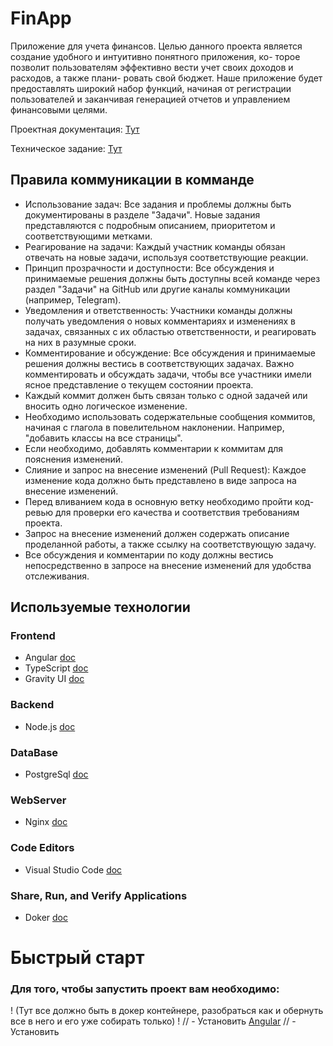 # FinApp
Приложение для учета финансов. Целью данного проекта является создание удобного и интуитивно понятного приложения, ко-
торое позволит пользователям эффективно вести учет своих доходов и расходов, а также плани-
ровать свой бюджет. Наше приложение будет предоставлять широкий набор функций, начиная
от регистрации пользователей и заканчивая генерацией отчетов и управлением финансовыми
целями.

Проектная документация: [Тут](https://disk.yandex.ru/d/157B69BfXd8uTQ/I%20семестр)

Техническое задание: [Тут](https://docs.yandex.ru/docs/view?url=ya-disk-public%3A%2F%2FNlYGv4QGULzsZHGbxZb9SL95iBYmya%2F3lDLdEhd%2FXXRSXKUXbqfr8dL2oO%2BnjcF9LnwuG65u%2BCaUWt4uUumLKA%3D%3D%3A%2FII%20семестр%2FЭтап%201%2FТЗ.pdf&name=ТЗ.pdf&nosw=1)

## Правила коммуникации в комманде
- Использование задач: Все задания и проблемы должны быть документированы в разделе "Задачи". Новые задания представляются с подробным описанием, приоритетом и соответствующими метками.
- Реагирование на задачи: Каждый участник команды обязан отвечать на новые задачи, используя соответствующие реакции.
- Принцип прозрачности и доступности: Все обсуждения и принимаемые решения должны быть доступны всей команде через раздел "Задачи" на GitHub или другие каналы коммуникации (например, Telegram).
- Уведомления и ответственность: Участники команды должны получать уведомления о новых комментариях и изменениях в задачах, связанных с их областью ответственности, и реагировать на них в разумные сроки.
- Комментирование и обсуждение: Все обсуждения и принимаемые решения должны вестись в соответствующих задачах. Важно комментировать и обсуждать задачи, чтобы все участники имели ясное представление о текущем состоянии проекта.
- Каждый коммит должен быть связан только с одной задачей или вносить одно логическое изменение.
- Необходимо использовать содержательные сообщения коммитов, начиная с глагола в повелительном наклонении. Например, "добавить классы на все страницы".
- Если необходимо, добавлять комментарии к коммитам для пояснения изменений.
- Слияние и запрос на внесение изменений (Pull Request): Каждое изменение кода должно быть представлено в виде запроса на внесение изменений.
- Перед вливанием кода в основную ветку необходимо пройти код-ревью для проверки его качества и соответствия требованиям проекта.
- Запрос на внесение изменений должен содержать описание проделанной работы, а также ссылку на соответствующую задачу.
- Все обсуждения и комментарии по коду должны вестись непосредственно в запросе на внесение изменений для удобства отслеживания.

## Используемые технологии
### Frontend
- Angular [doc](https://angular.io/docs)
- TypeScript [doc](https://www.typescriptlang.org/docs/)
- Gravity UI [doc](https://gravity-ui.com/libraries)
### Backend
- Node.js [doc](https://nodejs.org/docs/latest/api/)
### DataBase
- PostgreSql [doc](https://www.postgresql.org/docs/current/)
### WebServer
- Nginx [doc](https://nginx.org/ru/docs/)
### Code Editors
- Visual Studio Code [doc](https://code.visualstudio.com/docs)
### Share, Run, and Verify Applications
- Doker [doc](https://docs.docker.com/?_gl=1*1oyux9e*_ga*NTU5OTQ5NTA3LjE3MTQ5MTY4NjU.*_ga_XJWPQMJYHQ*MTcxNDkxNjg2NC4xLjEuMTcxNDkxNjg4MS40My4wLjA.)

# Быстрый старт
### Для того, чтобы запустить проект вам необходимо:
! (Тут все должно быть в докер контейнере, разобраться как и обернуть все в него и его уже собирать только) !
// - Установить [Angular](https://angular-doc.ru/guide/setup-local)
// - Установить 
